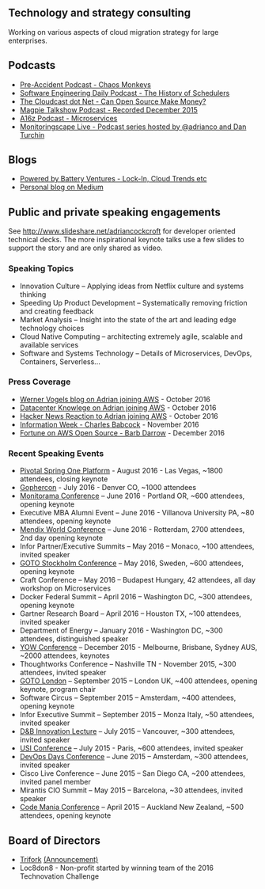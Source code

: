 ## Technology and strategy consulting
Working on various aspects of cloud migration strategy for large enterprises.

## Podcasts
- [Pre-Accident Podcast - Chaos Monkeys](http://preaccidentpodcast.podbean.com/e/papod-78-chaos-monkeys-adrian-cockcroft/)
- [Software Engineering Daily Podcast - The History of Schedulers](http://softwareengineeringdaily.com/2016/07/06/schedulers-with-adrian-cockcroft/)
- [The Cloudcast dot Net - Can Open Source Make Money?](http://www.thecloudcast.net/2016/06/the-cloudcast-256-can-open-source.html)
- [Magpie Talkshow Podcast - Recorded December 2015](http://samnewman.io/blog/2016/10/08/magpie-talkshow-episode-22-adrian-cockcroft/)
- [A16z Podcast - Microservices](http://a16z.com/2016/09/01/microservices/)
- [Monitoringscape Live - Podcast series hosted by @adrianco and Dan Turchin](https://soundcloud.com/monitoringscapelive)

## Blogs
- [Powered by Battery Ventures - Lock-In, Cloud Trends etc](https://www.battery.com/powered/author/adrianco/)
- [Personal blog on Medium](https://medium.com/@adrianco)


## Public and private speaking engagements
See http://www.slideshare.net/adriancockcroft for developer oriented technical decks. The more inspirational keynote talks use a few slides to support the story and are only shared as video.

### Speaking Topics
- Innovation Culture – Applying ideas from Netflix culture and systems thinking
- Speeding Up Product Development – Systematically removing friction and creating feedback
- Market Analysis – Insight into the state of the art and leading edge technology choices
- Cloud Native Computing – architecting extremely agile, scalable and available services
- Software and Systems Technology – Details of Microservices, DevOps, Containers, Serverless...

### Press Coverage
- [Werner Vogels blog on Adrian joining AWS](http://www.allthingsdistributed.com/2016/10/welcoming-adrian-cockcroft-to-tthe-aws-team.html) - October 2016
- [Datacenter Knowlege on Adrian joining AWS](http://www.datacenterknowledge.com/archives/2016/10/25/cockcroft-the-man-behind-netflixs-move-to-aws-joins-aws/) - October 2016
- [Hacker News Reaction to Adrian joining AWS](https://news.ycombinator.com/item?id=12779993) - October 2016
- [Information Week - Charles Babcock](http://www.informationweek.com/cloud/infrastructure-as-a-service/what-can-it-professionals-learn-from-new-aws-vp/a/d-id/1327426) - November 2016
- [Fortune on AWS Open Source - Barb Darrow](http://fortune.com/2016/12/01/amazon-open-source-guru/) - December 2016

### Recent Speaking Events
- [Pivotal Spring One Platform](https://www.youtube.com/watch?v=DGK6jjamzfY) - August 2016 - Las Vegas, ~1800 attendees, closing keynote
- [Gophercon](http://www.slideshare.net/adriancockcroft/gophercon-2016-communicating-sequential-goroutines) - July 2016 - Denver CO, ~1000 attendees
- [Monitorama Conference](https://vimeo.com/173609948) – June 2016 - Portland OR, ~600 attendees, opening keynote
- Executive MBA Alumni Event – June 2016 - Villanova University PA, ~80 attendees, opening keynote
- [Mendix World Conference](https://www.youtube.com/watch?v=Bn2WLIpPxX8) – June 2016 - Rotterdam, 2700 attendees, 2nd day opening keynote
- Infor Partner/Executive Summits – May 2016 – Monaco, ~100 attendees, invited speaker
- [GOTO Stockholm Conference](https://www.youtube.com/watch?v=XsmxMlYbXho) – May 2016, Sweden, ~600 attendees, opening keynote
- Craft Conference – May 2016 – Budapest Hungary, 42 attendees, all day workshop on Microservices
- Docker Federal Summit – April 2016 – Washington DC, ~300 attendees, opening keynote
- Gartner Research Board – April 2016 – Houston TX, ~100 attendees, invited speaker
- Department of Energy – January 2016 - Washington DC, ~300 attendees, distinguished speaker
- [YOW Conference](https://www.youtube.com/watch?v=iMJymSrKqF4) – December 2015 - Melbourne, Brisbane, Sydney AUS, ~2000 attendees, keynotes
- Thoughtworks Conference – Nashville TN - November 2015, ~300 attendees, invited speaker
- [GOTO London](https://www.youtube.com/watch?v=SBp7AWelOhM) – September 2015 – London UK, ~400 attendees, opening keynote, program chair
- Software Circus – September 2015 – Amsterdam, ~400 attendees, opening keynote
- Infor Executive Summit – September 2015 – Monza Italy, ~50 attendees, invited speaker
- [D&B Innovation Lecture](https://techvibes.com/2015/07/14/the-future-of-the-cloud-2015-07-14) – July 2015 – Vancouver, ~300 attendees, invited speaker
- [USI Conference](https://www.youtube.com/watch?v=-vlOG3UIp9c) – July 2015 - Paris, ~600 attendees, invited speaker
- [DevOps Days Conference](https://vimeo.com/album/3468700/video/131859226) – June 2015 – Amsterdam, ~300 attendees, invited speaker
- Cisco Live Conference – June 2015 – San Diego CA, ~200 attendees, invited panel member
- Mirantis CIO Summit – May 2015 – Barcelona, ~30 attendees, invited speaker
- [Code Mania Conference](https://www.youtube.com/watch?v=tvJu5xSOqTw) – April 2015 – Auckland New Zealand, ~500 attendees, opening keynote

## Board of Directors
- [Trifork](http://www.trifork.com) [(Announcement)](http://investor.trifork.com/2016/05/11/trifork-strengthens-top-management/)
- Loc8don8 - Non-profit started by winning team of the 2016 Technovation Challenge
